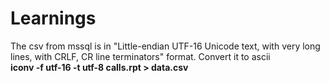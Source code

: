 Learnings
=========
The csv from mssql is in "Little-endian UTF-16 Unicode text, with very long lines, with CRLF, CR line terminators" format. Convert it to ascii  
__iconv -f utf-16 -t utf-8 calls.rpt > data.csv__


